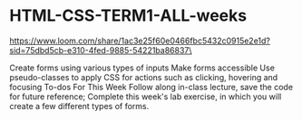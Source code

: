 
# HTML-CSS-TERM1-ALL-weeks
https://www.loom.com/share/1ac3e25f60e0466fbc5432c0915e2e1d?sid=75dbd5cb-e310-4fed-9885-54221ba86837\


Create forms using various types of inputs
Make forms accessible
Use pseudo-classes to apply CSS for actions such as clicking, hovering and focusing
To-dos For This Week
Follow along in-class lecture, save the code for future reference;
Complete this week's lab exercise, in which you will create a few different types of forms.
